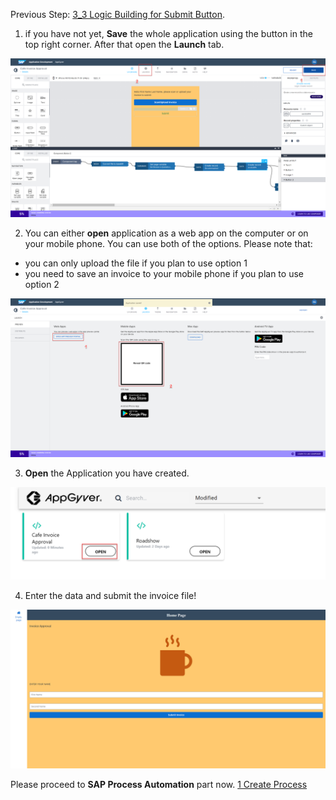 Previous Step: <a href="https://github.com/SAP-samples/process-automation-enablement/blob/main/Workshops/LCNC_Roadshow%20-%20simplified/Build%20Apps/3%20Details%20Page/3_3%20Logic%20Building%20for%20Submit%20Button/readme.md"> 3_3 Logic Building for Submit Button</a>.

1. if you have not yet, **Save** the whole application using the button in the top right corner. After that open the **Launch** tab.

![App8](APP8.png)

2. You can either **open** application as a web app on the computer or on your mobile phone. You can use both of the options. Please note that: 
- you can only upload the file if you plan to use option 1
- you need to save an invoice to your mobile phone if you plan to use option 2

![App9](APP9.png)

3. **Open** the Application you have created.

![App10](APP10.png)

4. Enter the data and submit the invoice file!

![App11](APP11.png)

Please proceed to **SAP Process Automation** part now.
[1 Create Process](https://github.com/SAP-samples/process-automation-enablement/blob/main/Workshops/LCNC_Roadshow%20-%20simplified/Build%20Process%20Automation/1%20Create%20Process/spa-dox-create-process.md)
